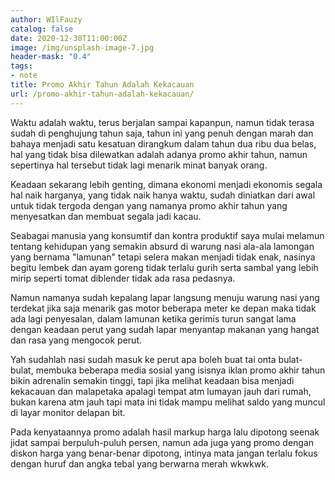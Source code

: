 ```yaml
---
author: WIlFauzy
catalog: false
date: 2020-12-30T11:00:00Z
image: /img/unsplash-image-7.jpg
header-mask: "0.4"
tags:
- note
title: Promo Akhir Tahun Adalah Kekacauan
url: /promo-akhir-tahun-adalah-kekacauan/
---
```


Waktu adalah waktu, terus berjalan sampai kapanpun, namun tidak terasa sudah di penghujung tahun saja, tahun ini yang penuh dengan marah dan bahaya menjadi satu kesatuan dirangkum dalam tahun dua ribu dua belas, hal yang tidak bisa dilewatkan adalah adanya promo akhir tahun, namun sepertinya hal tersebut tidak lagi menarik minat banyak orang.

Keadaan sekarang lebih genting, dimana ekonomi menjadi ekonomis segala hal naik harganya, yang tidak naik hanya waktu, sudah diniatkan dari awal untuk tidak tergoda dengan yang namanya promo akhir tahun yang menyesatkan dan membuat segala jadi kacau.

Seabagai manusia yang konsumtif dan kontra produktif saya mulai melamun tentang kehidupan yang semakin absurd di warung nasi ala-ala lamongan yang bernama "lamunan" tetapi selera makan menjadi tidak enak, nasinya begitu lembek dan ayam goreng tidak terlalu gurih serta sambal yang lebih mirip seperti tomat diblender tidak ada rasa pedasnya.

Namun namanya sudah kepalang lapar langsung menuju warung nasi yang terdekat jika saja menarik gas motor beberapa meter ke depan maka tidak ada lagi penyesalan, dalam lamunan ketika gerimis turun sangat lama dengan keadaan perut yang sudah lapar menyantap makanan yang hangat dan rasa yang mengocok perut.

Yah sudahlah nasi sudah masuk ke perut apa boleh buat tai onta bulat-bulat, membuka beberapa media sosial yang isisnya iklan promo akhir tahun bikin adrenalin semakin tinggi, tapi jika melihat keadaan bisa menjadi kekacauan dan malapetaka apalagi tempat atm lumayan jauh dari rumah, bukan karena atm jauh tapi mata ini tidak mampu melihat saldo yang muncul di layar monitor delapan bit.

Pada kenyataannya promo adalah hasil markup harga lalu dipotong seenak jidat sampai berpuluh-puluh persen, namun ada juga yang promo dengan diskon harga yang benar-benar dipotong, intinya mata jangan terlalu fokus dengan huruf dan angka tebal yang berwarna merah wkwkwk.